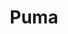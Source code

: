 ---
title: "Puma"
url: /bangalore/puma-icici-lombard-general-insurance-madivala-bangalore-2nd-floor-s-v-r-complex-89-hosur-main-road-madiwala-1st-stage-koramangala/
shop: Kleidung
---